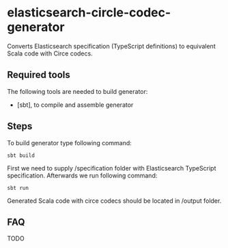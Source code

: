 # elasticsearch-circle-codec-generator
Converts Elasticsearch specification (TypeScript definitions) to equivalent Scala code with Circe codecs.

## Required tools 

The following tools are needed to build generator:
* [sbt], to compile and assemble generator

## Steps

To build generator type following command:

```shell
sbt build
```

First we need to supply /specification folder with Elasticsearch TypeScript specification. Afterwards we run following command:

```shell
sbt run
```

Generated Scala code with circe codecs should be located in /output folder. 

## FAQ

TODO
